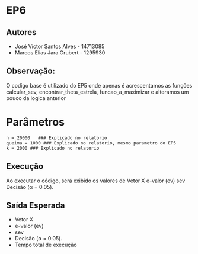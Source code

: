 # EP6

## Autores
- José Victor Santos Alves - 14713085
- Marcos Elias Jara Grubert - 1295930


## Observação:
O codigo base é utilizado do EP5 onde apenas é acrescentamos as funções calcular_sev, encontrar_theta_estrela, funcao_a_maximizar e alteramos um pouco da logica anterior

# Parâmetros 
    n = 20000   ### Explicado no relatorio
    queima = 1000 ### Explicado no relatorio, mesmo parametro do EP5
    k = 2000 ### Explicado no relatorio


## Execução
Ao executar o código, será exibido os valores de Vetor X e-valor (ev) sev Decisão (α = 0.05).

## Saída Esperada
- Vetor X 
- e-valor (ev)
- sev
- Decisão (α = 0.05).
- Tempo total de execução

